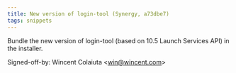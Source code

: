 ```yaml
---
title: New version of login-tool (Synergy, a73dbe7)
tags: snippets
---
```


Bundle the new version of login-tool (based on 10.5 Launch Services API) in the installer.

Signed-off-by: Wincent Colaiuta &lt;win@wincent.com&gt;
